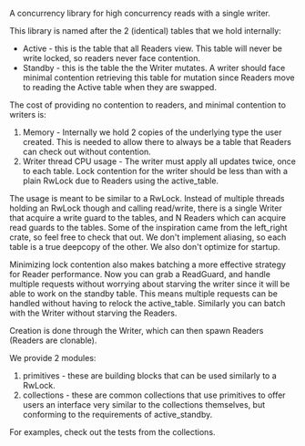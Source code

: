 A concurrency library for high concurrency reads with a single writer.

This library is named after the 2 (identical) tables that we hold internally:
- Active - this is the table that all Readers view. This table will never be
  write locked, so readers never face contention.
- Standby - this is the table the the Writer mutates. A writer should face
  minimal contention retrieving this table for mutation since Readers move to
  reading the Active table when they are swapped.

The cost of providing no contention to readers, and minimal contention to
writers is:
1. Memory - Internally we hold 2 copies of the underlying type the user created.
   This is needed to allow there to always be a table that Readers can check out
   without contention.
2. Writer thread CPU usage - The writer must apply all updates twice, once to
   each table. Lock contention for the writer should be less than with a plain
   RwLock due to Readers using the active_table.

The usage is meant to be similar to a RwLock. Instead of multiple threads
holding an RwLock though and calling read/write, there is a single Writer that
acquire a write guard to the tables, and N Readers which can acquire read guards
to the tables. Some of the inspiration came from the left_right crate, so feel
free to check that out. We don't implement aliasing, so each table is a true
deepcopy of the other. We also don't optimize for startup.

Minimizing lock contention also makes batching a more effective strategy for
Reader performance. Now you can grab a ReadGuard, and handle multiple requests
without worrying about starving the writer since it will be able to work on the
standby table. This means multiple requests can be handled without having to
relock the active_table. Similarly you can batch with the Writer without
starving the Readers.

Creation is done through the Writer, which can then spawn Readers (Readers
are clonable).

We provide 2 modules:
1. primitives - these are building blocks that can be used similarly to a RwLock.
2. collections - these are common collections that use primitives to offer users
   an interface very similar to the collections themselves, but conforming to
   the requirements of active_standby.

For examples, check out the tests from the collections.